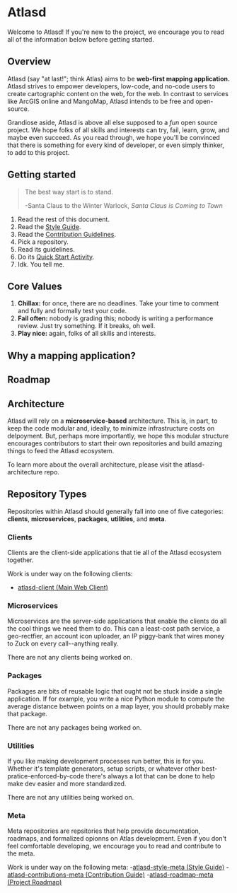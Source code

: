 # Atlasd
Welcome to Atlasd! If you're new to the project, we encourage you to read all of the information below before getting started.

## Overview
Atlasd (say "at last!"; think Atlas) aims to be **web-first mapping application.** Atlasd strives to empower developers, low-code, and no-code users to create cartographic content on the web, for the web. In contrast to services like ArcGIS online and MangoMap, Atlasd intends to be free and open-source.

Grandiose aside, Atlasd is above all else supposed to a *fun* open source project. We hope folks of all skills and interests can try, fail, learn, grow, and maybe even succeed. As you read through, we hope you'll be convinced that there is something for every kind of developer, or even simply thinker, to add to this project.

## Getting started
> The best way start is to stand.
> 
> -Santa Claus to the Winter Warlock, *Santa Claus is Coming to Town*

1. Read the rest of this document. 
2. Read the [Style Guide]().
3. Read the [Contribution Guidelines]().
4. Pick a repository.
5. Read its guidelines.
6. Do its [Quick Start Activity]().
7. Idk. You tell me.

## Core Values
1. **Chillax:** for once, there are no deadlines. Take your time to comment and fully and formally test your code.
2. **Fail often:** nobody is grading this; nobody is writing a performance review. Just try something. If it breaks, oh well.
3. **Play nice:** again, folks of all skills and interests.

## Why a mapping application?


## Roadmap

## Architecture
Atlasd will rely on a **microservice-based** architecture. This is, in part, to keep the code modular and, ideally, to minimize infrastructure costs on delpoyment. But, perhaps more importantly, we hope this modular structure encourages contributors to start their own repositories and build amazing things to feed the Atlasd ecosystem.

To learn more about the overall architecture, please visit the atlasd-architecture repo.

## Repository Types
Repositories within Atlasd should generally fall into one of five categories: **clients**, **microservices**, **packages**, **utilities**, and **meta**.

### Clients
Clients are the client-side applications that tie all of the Atlasd ecosystem together. 

Work is under way on the following clients:
- [atlasd-client (Main Web Client)](https://github.com/atlasd-geo/atlasd-client)

### Microservices
Microservices are the server-side applications that enable the clients do all the cool things we need them to do. This can a least-cost path service, a geo-rectfier, an account icon uploader, an IP piggy-bank that wires money to Zuck on every call--anything really.

There are not any clients being worked on.

### Packages 
Packages are bits of reusable logic that ought not be stuck inside a single application. If for example, you write a nice Python module to compute the average distance between points on a map layer, you should probably make that package.

There are not any packages being worked on.

### Utilities
If you like making development processes run better, this is for you. Whether it's template generators, setup scripts, or whatever other best-pratice-enforced-by-code there's always a lot that can be done to help make dev easier and more standardized.

There are not any utilities being worked on.

### Meta
Meta repositories are repsitories that help provide documentation, roadmaps, and formalized opionns on Atlas development. Even if you don't feel comfortable developing, we encourage you to read and contribute to the meta.

Work is under way on the following meta:
-[atlasd-style-meta (Style Guide)]()
-[atlasd-contributions-meta (Contribution Guide)]()
-[atlasd-roadmap-meta (Project Roadmap)]()



